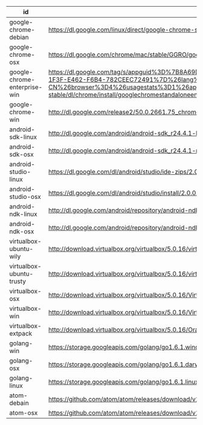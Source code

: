 id | uri | filename | md5sum
---|-----|----------|-------
google-chrome-debian | https://dl.google.com/linux/direct/google-chrome-stable_current_amd64.deb | chrome/linux/50.0.2661.75_google-chrome-stable_current_amd64.deb |
google-chrome-osx | https://dl.google.com/chrome/mac/stable/GGRO/googlechrome.dmg | chrome/mac/50.0.2661.75_googlechrome.dmg |
google-chrome-enterprise-win | https://dl.google.com/tag/s/appguid%3D%7B8A69D345-D564-463C-AFF1-A69D9E530F96%7D%26iid%3D%7BBF9FDEDC-1F3F-E462-F6B4-782CEEC72491%7D%26lang%3Dzh-CN%26browser%3D4%26usagestats%3D1%26appname%3DGoogle%2520Chrome%26needsadmin%3Dprefers%26ap%3Dx64-stable/dl/chrome/install/googlechromestandaloneenterprise64.msi | chrome/win/50.0.2661.75_googlechromestandaloneenterprise64.msi |
google-chrome-win | http://dl.google.com/release2/50.0.2661.75_chrome_installer_win64.exe | chrome/win/50.0.2661.75_chrome_installer_win64.exe |
android-sdk-linux | http://dl.google.com/android/android-sdk_r24.4.1-linux.tgz | |
android-sdk-osx | http://dl.google.com/android/android-sdk_r24.4.1-macosx.zip | |
android-studio-linux | https://dl.google.com/dl/android/studio/ide-zips/2.0.0.20/android-studio-ide-143.2739321-linux.zip | |
android-studio-osx | https://dl.google.com/dl/android/studio/install/2.0.0.20/android-studio-ide-143.2739321-mac.dmg | |
android-ndk-linux | http://dl.google.com/android/repository/android-ndk-r11c-linux-x86_64.zip | |
android-ndk-osx | http://dl.google.com/android/repository/android-ndk-r11c-darwin-x86_64.zip | |
virtualbox-ubuntu-wily | http://download.virtualbox.org/virtualbox/5.0.16/virtualbox-5.0_5.0.16-105871~Ubuntu~wily_amd64.deb | virtualbox/virtualbox-5.0.16-105871-Ubuntu-wily-amd64.deb
virtualbox-ubuntu-trusty | http://download.virtualbox.org/virtualbox/5.0.16/virtualbox-5.0_5.0.16-105871~Ubuntu~trusty_amd64.deb | virtualbox/virtualbox-5.0.16-105871-Ubuntu-trusty-amd64.deb
virtualbox-osx | http://download.virtualbox.org/virtualbox/5.0.16/VirtualBox-5.0.16-105871-OSX.dmg | virtualbox/VirtualBox-5.0.16-105871-OSX.dmg
virtualbox-win | http://download.virtualbox.org/virtualbox/5.0.16/VirtualBox-5.0.16-105871-Win.exe | virtualbox/VirtualBox-5.0.16-105871-Win.exe
virtualbox-extpack | http://download.virtualbox.org/virtualbox/5.0.16/Oracle_VM_VirtualBox_Extension_Pack-5.0.16-105871.vbox-extpack | virtualbox/Oracle_VM_VirtualBox_Extension_Pack-5.0.16-105871.vbox-extpack
golang-win | https://storage.googleapis.com/golang/go1.6.1.windows-amd64.msi | |
golang-osx | https://storage.googleapis.com/golang/go1.6.1.darwin-amd64.pkg | |
golang-linux | https://storage.googleapis.com/golang/go1.6.1.linux-amd64.tar.gz | |
atom-debain | https://github.com/atom/atom/releases/download/v1.7.0/atom-amd64.deb | atom/atom-amd64-1.7.0.deb |
atom-osx | https://github.com/atom/atom/releases/download/v1.7.0/atom-mac.zip | atom/atom-mac-1.7.0.zip |
